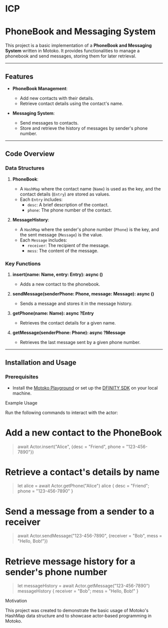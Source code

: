 # ICP

# PhoneBook and Messaging System

This project is a basic implementation of a **PhoneBook and Messaging System** written in Motoko. It provides functionalities to manage a phonebook and send messages, storing them for later retrieval.

---

## Features

- **PhoneBook Management**:
  - Add new contacts with their details.
  - Retrieve contact details using the contact's name.

- **Messaging System**:
  - Send messages to contacts.
  - Store and retrieve the history of messages by sender's phone number.

---

## Code Overview

### Data Structures

1. **PhoneBook**:
   - A `HashMap` where the contact name (`Name`) is used as the key, and the contact details (`Entry`) are stored as values.
   - Each `Entry` includes:
     - `desc`: A brief description of the contact.
     - `phone`: The phone number of the contact.

2. **MessageHistory**:
   - A `HashMap` where the sender's phone number (`Phone`) is the key, and the sent message (`Message`) is the value.
   - Each `Message` includes:
     - `receiver`: The recipient of the message.
     - `mess`: The content of the message.

### Key Functions

1. **insert(name: Name, entry: Entry): async ()**
   - Adds a new contact to the phonebook.

2. **sendMessage(senderPhone: Phone, message: Message): async ()**
   - Sends a message and stores it in the message history.

3. **getPhone(name: Name): async ?Entry**
   - Retrieves the contact details for a given name.

4. **getMessage(senderPhone: Phone): async ?Message**
   - Retrieves the last message sent by a given phone number.

---

## Installation and Usage

### Prerequisites

- Install the [Motoko Playground](https://m7sm4-2iaaa-aaaab-qabra-cai.raw.ic0.app/) or set up the [DFINITY SDK](https://dfinity.org/) on your local machine.

Example Usage

Run the following commands to interact with the actor:

# Add a new contact to the PhoneBook
> await Actor.insert("Alice", {desc = "Friend", phone = "123-456-7890"})

# Retrieve a contact's details by name
> let alice = await Actor.getPhone("Alice")
> alice
{ desc = "Friend"; phone = "123-456-7890" }

# Send a message from a sender to a receiver
> await Actor.sendMessage("123-456-7890", {receiver = "Bob", mess = "Hello, Bob!"})

# Retrieve message history for a sender's phone number
> let messageHistory = await Actor.getMessage("123-456-7890")
> messageHistory
{ receiver = "Bob"; mess = "Hello, Bob!" }

Motivation

This project was created to demonstrate the basic usage of Motoko's HashMap data structure and to showcase actor-based programming in Motoko.
